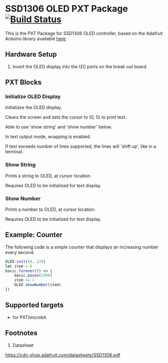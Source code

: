 # SSD1306 OLED PXT Package [![Build Status](https://travis-ci.org/Tinkertanker/pxt-ssd1306-microbit.svg?branch=master)](https://travis-ci.org/Tinkertanker/pxt-ssd1306-microbit)

This is the PXT Package for SSD1306 OLED controller, based on the Adafruit Arduino library available [here](https://github.com/adafruit/Adafruit_SSD1306).

## Hardware Setup
1. Insert the OLED display into the I2C ports on the break out board.

## PXT Blocks
### Initialize OLED Display
Initializes the OLED display.

Clears the screen and sets the cursor to (0, 0) to print text.

Able to use 'show string' and 'show number' below.

In text output mode, wrapping is enabled.

If text exceeds number of lines supported, the lines will 'shift up', like in a terminal.


### Show String
Prints a string to OLED, at cursor location.

Requires OLED to be initialized for text display.


### Show Number
Prints a number to OLED, at cursor location.

Requires OLED to be initialized for text display.


## Example: Counter
The following code is a simple counter that displays an increasing number every second.

```typescript
OLED.init(64, 128)
let item = 0
basic.forever(() => {
    basic.pause(1000)
    item += 1
    OLED.showNumber(item)
})
```

## Supported targets

* for PXT/microbit

## Footnotes

1.  Datasheet

https://cdn-shop.adafruit.com/datasheets/SSD1306.pdf